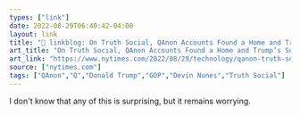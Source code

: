 ```yaml
---
types: ["link"]
date: 2022-08-29T06:40:42-04:00
layout: link
title: "🔗 linkblog: On Truth Social, QAnon Accounts Found a Home and Trump’s Support - The New York Times'"
art_title: "On Truth Social, QAnon Accounts Found a Home and Trump’s Support - The New York Times"
art_link: "https://www.nytimes.com/2022/08/29/technology/qanon-truth-social-trump.html"
source: ["nytimes.com"]
tags: ["QAnon","Q","Donald Trump","GOP","Devin Nunes","Truth Social"]
---
```

I don't know that any of this is surprising, but it remains worrying.
 

